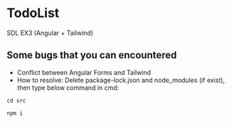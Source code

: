 # TodoList
SDL EX3 (Angular + Tailwind)

## Some bugs that you can encountered
- Conflict between Angular Forms and Tailwind
- How to resolve: Delete package-lock.json and node_modules (if exist), then type below command in cmd:
```
cd src 
```
```
npm i 
```
